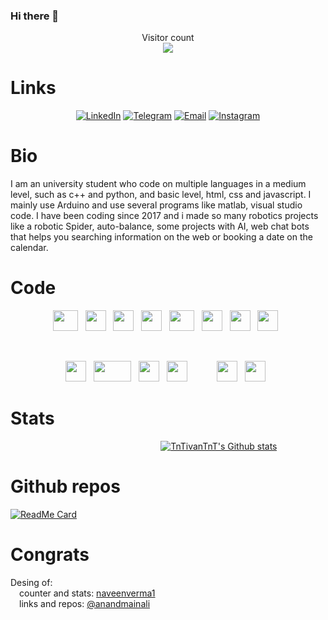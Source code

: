 ### Hi there 👋

<p align="center"> 
  Visitor count<br>
  <img src="https://profile-counter.glitch.me/TnTivanTnT/count.svg" />
</p>

# Links

<p align="center">
<a href="https://www.linkedin.com/in/iv%C3%A1n-moreno-ladaga-42430a297/" target="_blank" rel="noreferrer noopener"><img alt="LinkedIn" src="https://img.shields.io/badge/LinkedIn-@IvanMorenoLadaga-blue?style=flat&logo=linkedin"></a>
<a href="https://t.me/TnTivanTnT" target="_blank"><img alt="Telegram" src="https://img.shields.io/badge/Telegram-TnTivanTnT-blue?style=flat&logo=Telegram"></a>
<a href="https://mail.google.com/mail/u/0/#inbox?compose=VpCqJRzKDQHKJQsWFztXfXlrlrQzBFMStnVgKFgXKjSmRFTbtTnrKhwdnrSMpzhNjnHXzJq" target="_blank"><img alt="Email" src="https://img.shields.io/badge/Email-ivanmorladag@gmail.com-blue?style=flat&logo=gmail"></a>
<a href="https://www.instagram.com/ivan_ml_17/?utm_source=qr" target="_blank"><img alt="Instagram" src="https://img.shields.io/badge/Instagram-ivan_ml_17-blue?style=flat&logo=Instagram"></a>
</p>

# Bio

I am an university student who code on multiple languages in a medium level, such as c++ and python, and basic level, html, css and javascript. I mainly use Arduino and use several programs like matlab, visual studio code. I have been coding since 2017 and i made so many robotics projects like a robotic Spider, auto-balance, some projects with AI, web chat bots that helps you searching information on the web or booking a date on the calendar.

# Code

<p align="center">
<img src="https://upload.wikimedia.org/wikipedia/commons/8/87/Arduino_Logo.svg" width="40" height="33"> &nbsp;
<img src="https://encrypted-tbn0.gstatic.com/images?q=tbn:ANd9GcTvkZO1g6vDyu7YKjnKOS0RqGe_4TGPZNga9y8MMTGHnA&s" width="33" height="33"> &nbsp;
<img src="https://www.codeguru.com/wp-content/uploads/2003/02/C-tutorials-300x300.jpg" width="33" height="33"> &nbsp;
<img src="https://encrypted-tbn0.gstatic.com/images?q=tbn:ANd9GcRs2D-LUEKXpJ9u-DG_lIA3n_09XEGHExJDqw&s" width="33" height="33"> &nbsp;
<img src="https://upload.wikimedia.org/wikipedia/commons/2/21/Matlab_Logo.png" width="40" height="33"> &nbsp;
<img src="https://encrypted-tbn0.gstatic.com/images?q=tbn:ANd9GcSmuBR1T4lOw6W90_Byr0wmh9S4MKULz_j2OaTvoajHXg&s" width="33" height="33"> &nbsp;
<img src="https://cdn-icons-png.flaticon.com/128/5968/5968242.png" width="33" height="33"> &nbsp;
<img src="https://upload.wikimedia.org/wikipedia/commons/thumb/9/99/Unofficial_JavaScript_logo_2.svg/1200px-Unofficial_JavaScript_logo_2.svg.png" width="33" height="33"> &nbsp;


</p><br>

<p align = "center">
<img src="https://encrypted-tbn0.gstatic.com/images?q=tbn:ANd9GcQZIisqVbLUPZIJK_ZyFGA5rDEt0u2TvHHmhg&s" width="33" height="33"> &nbsp;
<img src="https://assets-global.website-files.com/656f60dc2d85b496beec7c35/656f7af7b503790c02ef0ecc_voiceflow-logo.svg" width="60" height="33"> &nbsp;
<img src="https://encrypted-tbn0.gstatic.com/images?q=tbn:ANd9GcQX8MX5pYTelSZbfJikPOy5UYy6BQGoBnhqVw&s" width="33" height="33"> &nbsp;
<img src="https://code.visualstudio.com/assets/images/code-stable.png" width="33" height="33"> &nbsp;
&nbsp;&nbsp;&nbsp;&nbsp;&nbsp;&nbsp;&nbsp;&nbsp;
<img src="https://encrypted-tbn0.gstatic.com/images?q=tbn:ANd9GcS6ma2ZC5iTvPhPIL667LuV1q5xeC-e79Jeow&s" width="33" height="33"> &nbsp;
<img src="https://encrypted-tbn0.gstatic.com/images?q=tbn:ANd9GcQSYA3HMeTzhrXRmPVLH_q7f_5OLlBo8_DfJA&s" width="33" height="33"> &nbsp;
</p>
</p>


# Stats
&nbsp;&nbsp;&nbsp;&nbsp;&nbsp;&nbsp;&nbsp;&nbsp;&nbsp;&nbsp;&nbsp;&nbsp;&nbsp;&nbsp;&nbsp;&nbsp;
&nbsp;&nbsp;&nbsp;&nbsp;&nbsp;&nbsp;&nbsp;&nbsp;&nbsp;&nbsp;&nbsp;&nbsp;&nbsp;&nbsp;&nbsp;&nbsp;
&nbsp;&nbsp;&nbsp;&nbsp;&nbsp;&nbsp;&nbsp;&nbsp;&nbsp;&nbsp;&nbsp;&nbsp;&nbsp;&nbsp;&nbsp;&nbsp;
&nbsp;&nbsp;&nbsp;&nbsp;&nbsp;&nbsp;&nbsp;&nbsp;&nbsp;
[![TnTivanTnT's Github stats](https://github-readme-stats.vercel.app/api?username=TnTivanTnT&show_icons=true&theme=merko&title_color=fff&icon_color=79ff97&text_color=9f9f9f&bg_color=151515)](https://github.com/TnTivanTnT)
<!-- ¿COMO SE CENTRA ESTO? VIVA LO CUTRE XD-->
# Github repos
[![ReadMe Card](https://github-readme-stats.vercel.app/api/pin/?username=TnTivanTnT&repo=TnTivanTnT&show_owner=true)](https://github.com/TnTivanTnT)
<!--
[![ReadMe Card](https://github-readme-stats.vercel.app/api/pin/?username=CREADOR DEL RERPO &repo=RoboRescueUMA&show_owner=true)](https://github.com/RoboRescueUMA)
¿si se pone al creador del respsitorio sirve?
INVESTIGAR PARA PONER REPOSOTORIOS DE OTROS Y PONER EL DE LA UMA, HECHO ESTE COMO PRUEBA
-->

# Congrats
Desing of:<br>
&emsp;counter and stats: [naveenverma1](https://github.com/naveenverma1) <br>
&emsp;links and repos: [@anandmainali](https://github.com/anandmainali)<br>

